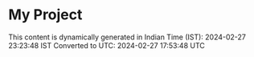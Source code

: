 # My Project

This content is dynamically generated in Indian Time (IST): 2024-02-27 23:23:48 IST
Converted to UTC: 2024-02-27 17:53:48 UTC
